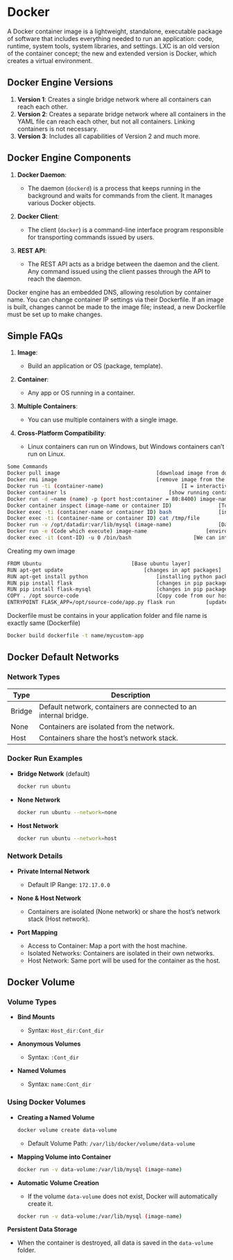 



# Docker

A Docker container image is a lightweight, standalone, executable package of software that includes everything needed to run an application: code, runtime, system tools, system libraries, and settings. LXC is an old version of the container concept; the new and extended version is Docker, which creates a virtual environment.

## Docker Engine Versions

1. **Version 1**: Creates a single bridge network where all containers can reach each other.
2. **Version 2**: Creates a separate bridge network where all containers in the YAML file can reach each other, but not all containers. Linking containers is not necessary.
3. **Version 3**: Includes all capabilities of Version 2 and much more.

## Docker Engine Components

1. **Docker Daemon**: 
   - The daemon (`dockerd`) is a process that keeps running in the background and waits for commands from the client. It manages various Docker objects.

2. **Docker Client**: 
   - The client (`docker`) is a command-line interface program responsible for transporting commands issued by users.

3. **REST API**: 
   - The REST API acts as a bridge between the daemon and the client. Any command issued using the client passes through the API to reach the daemon.

Docker engine has an embedded DNS, allowing resolution by container name. You can change container IP settings via their Dockerfile. If an image is built, changes cannot be made to the image file; instead, a new Dockerfile must be set up to make changes.

## Simple FAQs

1. **Image**: 
   - Build an application or OS (package, template).

2. **Container**: 
   - Any app or OS running in a container.

3. **Multiple Containers**: 
   - You can use multiple containers with a single image.

4. **Cross-Platform Compatibility**: 
   - Linux containers can run on Windows, but Windows containers can’t run on Linux.



```bash
Some Commands
Docker pull image								[download image from dockerhub]
Docker rmi image								[remove image from the machine]
Docker run -ti (container-name) 						[I = interactive mode]
Docker container ls 								[show running containers]
Docker run -d –name (name) -p (port host:container = 80:8400) image-name	[Different port mapping on host to container]
Docker container inspect (image-name or container ID)				[To check the container details]
Docker exec -ti (container-name or container ID) bash				[interact running container with cli mode]	
Docker exec -ti (container-name or container ID) cat /tmp/file			[run any command without interact container]
Docker run -v /opt/datadir:var/lib/mysql (image-name)				[Data map into host]
Docker run -e (Code which execute) image-name 					[environment variable can be changed if set up ENV in image file]
docker exec -it (cont-ID) -u 0 /bin/bash					[We can interact with any container image with root]

 ```


Creating my own image

```bash
FROM Ubuntu								[Base ubuntu layer]
RUN apt-get update							[changes in apt packages]
RUN apt-get install python						[installing python packages]
RUN pip install flask							[changes in pip packages]
RUN pip install flask-mysql						[changes in pip packages]
COPY . /opt source-code							[Copy code from our host machine]
ENTRYPOINT FLASK_APP=/opt/source-code/app.py flask run			[update the entry point with flask command]
```

Dockerfile must be contains in your application folder and file name is exactly same (Dockerfile)

```bash
Docker build dockerfile -t name/mycustom-app
```




## Docker Default Networks

### Network Types

| Type   | Description                |
|--------|----------------------------|
| Bridge | Default network, containers are connected to an internal bridge. |
| None   | Containers are isolated from the network. |
| Host   | Containers share the host’s network stack. |

### Docker Run Examples

- **Bridge Network** (default)
  ```bash
  docker run ubuntu
  ```

- **None Network**
  ```bash
  docker run ubuntu --network=none
  ```

- **Host Network**
  ```bash
  docker run ubuntu --network=host
  ```

### Network Details

- **Private Internal Network**
  - Default IP Range: `172.17.0.0`

- **None & Host Network**
  - Containers are isolated (None network) or share the host’s network stack (Host network).

- **Port Mapping**
  - Access to Container: Map a port with the host machine.
  - Isolated Networks: Containers are isolated in their own networks.
  - Host Network: Same port will be used for the container as the host.




## Docker Volume

### Volume Types

- **Bind Mounts**
  - Syntax: `Host_dir:Cont_dir`

- **Anonymous Volumes**
  - Syntax: `:Cont_dir`

- **Named Volumes**
  - Syntax: `name:Cont_dir`

### Using Docker Volumes

- **Creating a Named Volume**
  ```bash
  docker volume create data-volume
  ```
  - Default Volume Path: `/var/lib/docker/volume/data-volume`

- **Mapping Volume into Container**
  ```bash
  docker run -v data-volume:/var/lib/mysql (image-name)
  ```
  
- **Automatic Volume Creation**
   - If the volume `data-volume` does not exist, Docker will automatically create it.

  ```bash
  docker run -v data-volume:/var/lib/mysql (image-name)
  ```

**Persistent Data Storage**
  - When the container is destroyed, all data is saved in the `data-volume` folder.



